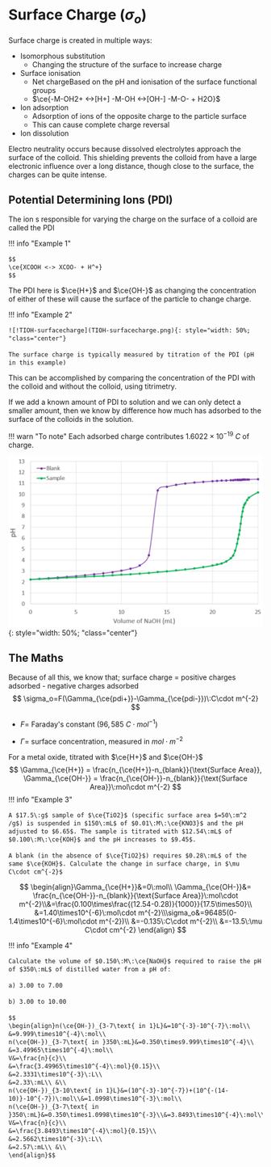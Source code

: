 # Surface Charge ($\sigma_o$)

Surface charge is created in multiple ways:

* Isomorphous substitution
  * Changing the structure of the surface to increase charge
* Surface ionisation
  * Net chargeBased on the pH and ionisation of the surface functional groups
  * $\ce{-M-OH2+ <->[H+] -M-OH <->[OH-] -M-O- + H2O}$
* Ion adsorption
  * Adsorption of ions of the opposite charge to the particle surface
  * This can cause complete charge reversal
* Ion dissolution



Electro neutrality occurs because dissolved electrolytes approach the surface of the colloid. This shielding prevents the colloid from have a large electronic influence over a long distance, though close to the surface, the charges can be quite intense.



## Potential Determining Ions (PDI)

The ion s responsible for varying the charge on the surface of a colloid are called the PDI

!!! info "Example 1"
	
	$$
	\ce{XCOOH <-> XCOO- + H^+}
	$$
The PDI here is $\ce{H+}$ and $\ce{OH-}$ as changing the concentration of either of these will cause the surface of the particle to change charge.



!!! info "Example 2"
	
	![!TIOH-surfacecharge](TIOH-surfacecharge.png){: style="width: 50%; "class="center"}
	
	The surface charge is typically measured by titration of the PDI (pH in this example)

This can be accomplished by comparing the concentration of the PDI with the colloid and without the colloid, using titrimetry.

If we add a known amount of PDI to solution and we can only detect a smaller amount, then we know by difference how much has adsorbed to the surface of the colloids in the solution.

!!! warn "To note"
	Each adsorbed charge contributes $1.6022\times10^{-19}\:C$ of charge.



![!pdititration](pdititration.png){: style="width: 50%; "class="center"}

## The Maths

Because of all this, we know that; surface charge = positive charges adsorbed - negative charges adsorbed
$$
\sigma_o=F(\Gamma_{\ce{pdi+}}-\Gamma_{\ce{pdi-}})\:C\cdot m^{-2}
$$
* $F=$ Faraday's constant ($96,585\:C\cdot mol^{-1}$)

* $\Gamma=$ surface concentration, measured in $mol\cdot m^{-2}$

For a metal oxide, titrated with $\ce{H+}$ and $\ce{OH-}$
$$
\Gamma_{\ce{H+}} = \frac{n_{\ce{H+}}-n_{blank}}{\text{Surface Area}}, \Gamma_{\ce{OH-}} = \frac{n_{\ce{OH-}}-n_{blank}}{\text{Surface Area}}\:mol\cdot m^{-2}
$$
!!! info "Example 3"
	
	A $17.5\:g$ sample of $\ce{TiO2}$ (specific surface area $=50\:m^2 /g$) is suspended in $150\:mL$ of $0.01\:M\:\ce{KNO3}$ and the pH adjusted to $6.65$. The sample is titrated with $12.54\:mL$ of $0.100\:M\:\ce{KOH}$ and the pH increases to $9.45$.
	
	A blank (in the absence of $\ce{TiO2}$) requires $0.28\:mL$ of the same $\ce{KOH}$. Calculate the change in surface charge, in $\mu C\cdot cm^{-2}$

$$
\begin{align}\Gamma_{\ce{H+}}&=0\:mol\\
	\Gamma_{\ce{OH-}}&= \frac{n_{\ce{OH-}}-n_{blank}}{\text{Surface Area}}\:mol\cdot m^{-2}\\&=\frac{0.100\times\frac{(12.54-0.28)}{1000}}{17.5\times50}\\
	&=1.40\times10^{-6}\:mol\cdot m^{-2}\\\sigma_o&=96485(0-1.4\times10^{-6}\:mol\cdot m^{-2})\\
	&=-0.135\:C\cdot m^{-2}\\
	&=-13.5\:\mu C\cdot cm^{-2}
	\end{align}
$$

!!! info "Example 4"
	
	Calculate the volume of $0.150\:M\:\ce{NaOH}$ required to raise the pH of $350\:mL$ of distilled water from a pH of:
	
	a) 3.00 to 7.00
	
	b) 3.00 to 10.00
	
	$$
	\begin{align}n(\ce{OH-})_{3-7\text{ in 1}L}&=10^{-3}-10^{-7}\:mol\\
	&=9.999\times10^{-4}\:mol\\
	n(\ce{OH-})_{3-7\text{ in }350\:mL}&=0.350\times9.999\times10^{-4}\\
	&=3.49965\times10^{-4}\:mol\\
	V&=\frac{n}{c}\\
	&=\frac{3.49965\times10^{-4}\:mol}{0.15}\\
	&=2.3331\times10^{-3}\:L\\
	&=2.33\:mL\\ &\\
	n(\ce{OH-})_{3-10\text{ in 1}L}&=(10^{-3}-10^{-7})+(10^{-(14-10)}-10^{-7})\:mol\\&=1.0998\times10^{-3}\:mol\\
	n(\ce{OH-})_{3-7\text{ in }350\:mL}&=0.350\times1.0998\times10^{-3}\\&=3.8493\times10^{-4}\:mol\\
	V&=\frac{n}{c}\\
	&=\frac{3.8493\times10^{-4}\:mol}{0.15}\\
	&=2.5662\times10^{-3}\:L\\
	&=2.57\:mL\\ &\\
	\end{align}$$